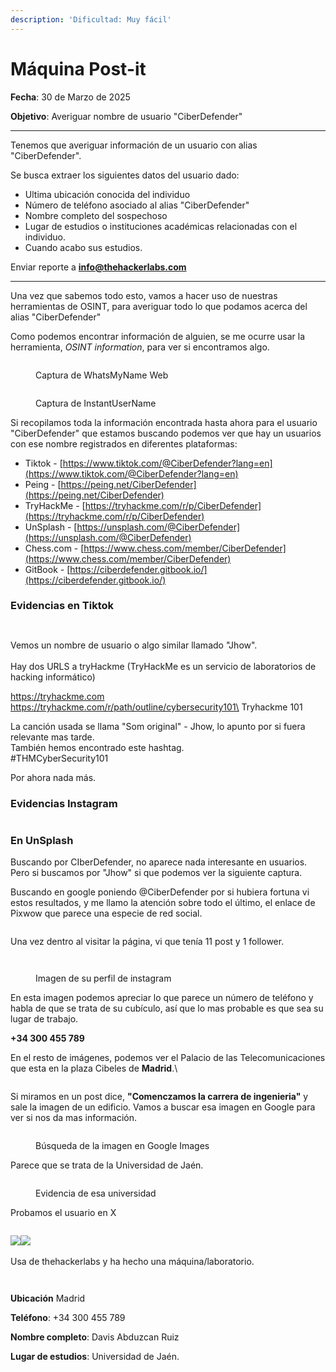 ```yaml
---
description: 'Dificultad: Muy fácil'
---
```


# Máquina Post-it

**Fecha**: 30 de Marzo de 2025

**Objetivo**: Averiguar nombre de usuario "CiberDefender"

***

Tenemos que averiguar información de un usuario con alias "CiberDefender".

Se busca extraer los siguientes datos del usuario dado:

* Ultima ubicación conocida del individuo
* Número de teléfono asociado al alias "CiberDefender"
* Nombre completo del sospechoso
* Lugar de estudios o instituciones académicas relacionadas con el individuo.
* Cuando acabo sus estudios.

Enviar reporte a **info@thehackerlabs.com**

***

Una vez que sabemos todo esto, vamos a hacer uso de nuestras herramientas de OSINT, para averiguar todo lo que podamos acerca del alias "CiberDefender"

Como podemos encontrar información de alguien, se me ocurre usar la herramienta, _OSINT information_, para ver si encontramos algo.

<figure><img src="../.gitbook/assets/image (9).png" alt=""><figcaption><p>Captura de WhatsMyName Web</p></figcaption></figure>

<figure><img src="../.gitbook/assets/image (10).png" alt=""><figcaption><p>Captura de InstantUserName</p></figcaption></figure>



Si recopilamos toda la información encontrada hasta ahora para el usuario "CiberDefender" que estamos buscando podemos ver que hay un usuarios con ese nombre registrados en diferentes plataformas:

* Tiktok - [https://www.tiktok.com/@CiberDefender?lang=en](https://www.tiktok.com/@CiberDefender?lang=en)
* Peing - [https://peing.net/CiberDefender](https://peing.net/CiberDefender)
* TryHackMe - [https://tryhackme.com/r/p/CiberDefender](https://tryhackme.com/r/p/CiberDefender)
* UnSplash - [https://unsplash.com/@CiberDefender](https://unsplash.com/@CiberDefender)
* Chess.com - [https://www.chess.com/member/CiberDefender](https://www.chess.com/member/CiberDefender)
* GitBook - [https://ciberdefender.gitbook.io/](https://ciberdefender.gitbook.io/)



### **Evidencias en Tiktok**

<figure><img src="../.gitbook/assets/image (11).png" alt=""><figcaption></figcaption></figure>

<figure><img src="../.gitbook/assets/image (12).png" alt=""><figcaption></figcaption></figure>

Vemos un nombre de usuario o algo similar llamado "Jhow".\
\
Hay dos URLS a tryHackme (TryHackMe es un servicio de laboratorios de hacking informático)

https://tryhackme.com \
https://tryhackme.com/r/path/outline/cybersecurity101\
Tryhackme 101

La canción usada se llama "Som original" - Jhow, lo apunto por si fuera relevante mas tarde.\
También hemos encontrado este hashtag.\
\#THMCyberSecurity101

Por ahora nada más.



### **Evidencias Instagram**

<figure><img src="../.gitbook/assets/image (20).png" alt=""><figcaption></figcaption></figure>

### **En UnSplash**

Buscando por CIberDefender, no aparece nada interesante en usuarios. Pero si buscamos por "Jhow" si que podemos ver la siguiente captura.

Buscando en google poniendo @CiberDefender por si hubiera fortuna vi estos resultados, y me llamo la atención sobre todo el último, el enlace de Pixwow que parece una especie de red social.

<figure><img src="../.gitbook/assets/image (19).png" alt=""><figcaption></figcaption></figure>

Una vez dentro al visitar la página, vi que tenía 11 post y 1 follower.

<figure><img src="../.gitbook/assets/image (18).png" alt=""><figcaption></figcaption></figure>

<figure><img src="../.gitbook/assets/image (21).png" alt=""><figcaption><p>Imagen de su perfil de instagram</p></figcaption></figure>

En esta imagen podemos apreciar lo que parece un número de teléfono y habla de que se trata de su cubículo, así que lo mas probable es que sea su lugar de trabajo.

**+34 300 455 789**

En el resto de imágenes, podemos ver el Palacio de las Telecomunicaciones que esta en la plaza Cibeles de **Madrid**.\


<figure><img src="../.gitbook/assets/image (2) (1) (1) (1) (1) (1).png" alt=""><figcaption></figcaption></figure>

Si miramos en un post dice, **"Comenczamos la carrera de ingenieria"** y sale la imagen de un edificio. Vamos a buscar esa imagen en Google para ver si nos da mas información.

<figure><img src="../.gitbook/assets/image (6) (1).png" alt=""><figcaption><p>Búsqueda de la imagen en Google Images</p></figcaption></figure>

Parece que se trata de la Universidad de Jaén.

<figure><img src="../.gitbook/assets/image (1) (1) (1) (1) (1) (1) (1).png" alt=""><figcaption><p>Evidencia de esa universidad</p></figcaption></figure>



Probamos el usuario en X

<figure><img src="../.gitbook/assets/image (3) (1) (1) (1) (1).png" alt=""><figcaption></figcaption></figure>

![](<../.gitbook/assets/image (4) (1) (1) (1).png>)![](<../.gitbook/assets/image (5) (1) (1) (1).png>)\
\
Usa de thehackerlabs y ha hecho una máquina/laboratorio.

<figure><img src="../.gitbook/assets/image (6) (1) (1).png" alt=""><figcaption></figcaption></figure>

<figure><img src="../.gitbook/assets/image (7) (1).png" alt=""><figcaption></figcaption></figure>

**Ubicación** Madrid

**Teléfono**: +34 300 455 789

**Nombre completo**: Davis Abduzcan Ruiz

**Lugar de estudios**: Universidad de Jaén.

